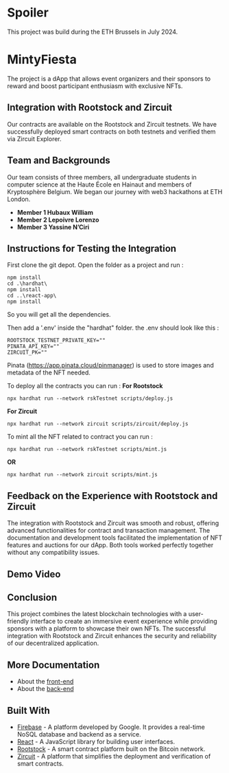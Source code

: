 # Spoiler
This project was build during the ETH Brussels in July 2024.
# MintyFiesta
The project is a dApp that allows event organizers and their sponsors to reward and boost participant enthusiasm with exclusive NFTs.

## Integration with Rootstock and Zircuit
Our contracts are available on the Rootstock and Zircuit testnets. We have successfully deployed smart contracts on both testnets and verified them via Zircuit Explorer.

## Team and Backgrounds
Our team consists of three members, all undergraduate students in computer science at the Haute École en Hainaut and members of Kryptosphère Belgium. We began our journey with web3 hackathons at ETH London.

- **Member 1 Hubaux William** 
- **Member 2 Lepoivre Lorenzo** 
- **Member 3 Yassine N’Ciri**
  
## Instructions for Testing the Integration
First clone the git depot. Open the folder as a project and run :
```
npm install
cd .\hardhat\ 
npm install
cd ..\react-app\
npm install
```
So you will get all the dependencies.

Then add a '.env' inside the "hardhat" folder.
the .env should look like this :
```
ROOTSTOCK_TESTNET_PRIVATE_KEY=""
PINATA_API_KEY=""
ZIRCUIT_PK=""
```
Pinata (https://app.pinata.cloud/pinmanager) is used to store images and metadata of the NFT needed.

To deploy all the contracts you can run :
**For Rootstock**
```
npx hardhat run --network rskTestnet scripts/deploy.js
```
**For Zircuit**
```
npx hardhat run --network zircuit scripts/zircuit/deploy.js
```

To mint all the NFT related to contract you can run :
```
npx hardhat run --network rskTestnet scripts/mint.js
```
**OR**
```
npx hardhat run --network zircuit scripts/mint.js
```

## Feedback on the Experience with Rootstock and Zircuit
The integration with Rootstock and Zircuit was smooth and robust, offering advanced functionalities for contract and transaction management. The documentation and development tools facilitated the implementation of NFT features and auctions for our dApp. Both tools worked perfectly together without any compatibility issues.

## Demo Video

## Conclusion
This project combines the latest blockchain technologies with a user-friendly interface to create an immersive event experience while providing sponsors with a platform to showcase their own NFTs. The successful integration with Rootstock and Zircuit enhances the security and reliability of our decentralized application.

## More Documentation
- About the [front-end](react-app/README.md) 
- About the [back-end](hardhat/README.md)

## Built With

* [Firebase](https://firebase.google.com/docs/database?hl=fr) - A platform developed by Google. It provides a real-time NoSQL database and backend as a service.
* [React](https://react.dev/) - A JavaScript library for building user interfaces. 
* [Rootstock](https://rootstock.io/) - A smart contract platform built on the Bitcoin network. 
* [Zircuit](https://www.zircuit.com/) - A platform that simplifies the deployment and verification of smart contracts. 
